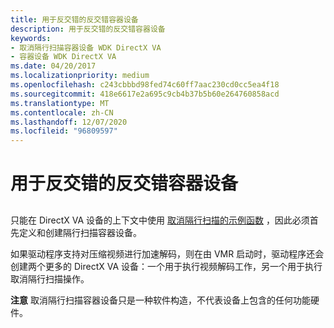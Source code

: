 ```yaml
---
title: 用于反交错的反交错容器设备
description: 用于反交错的反交错容器设备
keywords:
- 取消隔行扫描容器设备 WDK DirectX VA
- 容器设备 WDK DirectX VA
ms.date: 04/20/2017
ms.localizationpriority: medium
ms.openlocfilehash: c243cbbbd98fed74c60ff7aac230cd0cc5ea4f18
ms.sourcegitcommit: 418e6617e2a695c9cb4b37b5b60e264760858acd
ms.translationtype: MT
ms.contentlocale: zh-CN
ms.lasthandoff: 12/07/2020
ms.locfileid: "96809597"
---
```

# <a name="deinterlace-container-device-for-deinterlacing"></a>用于反交错的反交错容器设备


## <span id="ddk_deinterlace_container_device_for_deinterlacing_gg"></span><span id="DDK_DEINTERLACE_CONTAINER_DEVICE_FOR_DEINTERLACING_GG"></span>


只能在 DirectX VA 设备的上下文中使用 [取消隔行扫描的示例函数](sample-functions-for-deinterlacing.md) ，因此必须首先定义和创建隔行扫描容器设备。

如果驱动程序支持对压缩视频进行加速解码，则在由 VMR 启动时，驱动程序还会创建两个更多的 DirectX VA 设备：一个用于执行视频解码工作，另一个用于执行取消隔行扫描操作。

**注意**   取消隔行扫描容器设备只是一种软件构造，不代表设备上包含的任何功能硬件。

 

 

 





